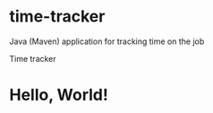 # time-tracker
Java (Maven) application for tracking time on the job

Time tracker

# Hello, World!
